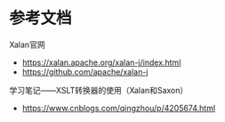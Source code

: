 # 参考文档
Xalan官网
- https://xalan.apache.org/xalan-j/index.html
- https://github.com/apache/xalan-j

学习笔记——XSLT转换器的使用（Xalan和Saxon）
- https://www.cnblogs.com/qingzhou/p/4205674.html